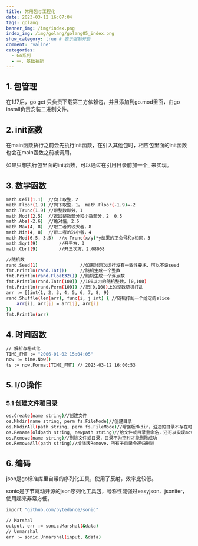 ```yaml
---
title: 常用包与工程化
date: 2023-03-12 16:07:04
tags: golang
banner_img: /img/index.png
index_img: /img/golang/golang05_index.png
show_category: true # 表示强制开启
comment: 'valine'
categories:
  - Go系列
  - 一. 基础技能
---
```

## 1. 包管理

在1.17后，go get 只负责下载第三方依赖包，并且添加到go.mod里面，由go install负责安装二进制文件。

## 2. init函数

在main函数执行之前会先执行init函数，在引入其他包时，相应包里面的init函数也会在main函数之前被调用。

如果只想执行包里面的init函数，可以通过在引用目录前加一个_ 来实现。

## 3. 数学函数

```bash
math.Ceil(1.1)	//向上取整，2
math.Floor(1.9)	//向下取整，1。 math.Floor(-1.9)=-2
math.Trunc(1.9)	//取整数部分，1
math.Modf(2.5)	//返回整数部分和小数部分，2  0.5
math.Abs(-2.6)	//绝对值，2.6
math.Max(4, 8)	//取二者的较大者，8
math.Min(4, 8)	//取二者的较小者，4
math.Mod(6.5, 3.5)	//x-Trunc(x/y)*y结果的正负号和x相同，3
math.Sqrt(9)		//开平方，3
math.Cbrt(9)		//开三次方，2.08008
```

```bash
//随机数
rand.Seed(1)                //如果对两次运行没有一致性要求，可以不设seed
fmt.Println(rand.Int())     //随机生成一个整数
fmt.Println(rand.Float32()) //随机生成一个浮点数
fmt.Println(rand.Intn(100)) //100以内的随机整数，[0,100)
fmt.Println(rand.Perm(100)) //把[0,100)上的整数随机打乱
arr := []int{1, 2, 3, 4, 5, 6, 7, 8, 9}
rand.Shuffle(len(arr), func(i, j int) { //随机打乱一个给定的slice
    arr[i], arr[j] = arr[j], arr[i]
})
fmt.Println(arr)
```

## 4. 时间函数

```bash
// 解析与格式化
TIME_FMT := "2006-01-02 15:04:05"
now := time.Now()
ts := now.Format(TIME_FMT) // 2023-03-12 16:00:53
```

## 5. I/O操作

### 5.1 创建文件和目录

```bash
os.Create(name string)//创建文件
os.Mkdir(name string, perm fs.FileMode)//创建目录
os.MkdirAll(path string, perm fs.FileMode)//增强版Mkdir，沿途的目录不存在时会一并创建
os.Rename(oldpath string, newpath string)//给文件或目录重命名，还可以实现move的功能
os.Remove(name string)//删除文件或目录，目录不为空时才能删除成功
os.RemoveAll(path string)//增强版Remove，所有子目录会递归删除
```

## 6. 编码

json是go标准库里自带的序列化工具，使用了反射，效率比较低。

sonic是字节跳动开源的json序列化工具包，号称性能强过easyjson、jsoniter，使用起来非常方便。

```bash
import "github.com/bytedance/sonic"

// Marshal
output, err := sonic.Marshal(&data) 
// Unmarshal
err := sonic.Unmarshal(input, &data)
```